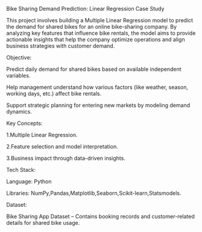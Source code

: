 Bike Sharing Demand Prediction: Linear Regression Case Study

This project involves building a Multiple Linear Regression model to predict the demand for shared bikes for an online bike-sharing company. By analyzing key features that influence bike rentals, the model aims to provide actionable insights that help the company optimize operations and align business strategies with customer demand.

Objective:

Predict daily demand for shared bikes based on available independent variables.

Help management understand how various factors (like weather, season, working days, etc.) affect bike rentals.

Support strategic planning for entering new markets by modeling demand dynamics.

Key Concepts:

1.Multiple Linear Regression.

2.Feature selection and model interpretation.

3.Business impact through data-driven insights.

Tech Stack:

Language: Python

Libraries: NumPy,Pandas,Matplotlib,Seaborn,Scikit-learn,Statsmodels.

Dataset:

Bike Sharing App Dataset – Contains booking records and customer-related details for shared bike usage.
